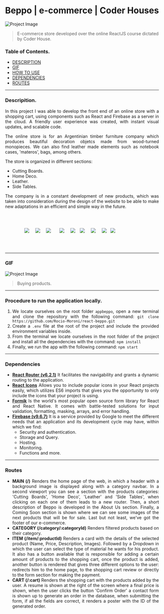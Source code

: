 # Beppo | e-commerce | Coder Houses

![Project Image](https://res.cloudinary.com/dfprmjlir/image/upload/c_scale,w_1000/v1648317470/BEPPO/Captura_de_Pantalla_2022-03-26_a_la_s_14.50.51_v6wosv.png) <br />
> E-commerce store developed over the online ReactJS course dictated by Coder House.

### Table of Contents.

- [DESCRIPTION](#description) <br />
- [GIF](#gif) <br />
- [HOW TO USE](#procedure) <br />
- [DEPENDENCIES](#dependencies) <br />
- [ROUTES](#routes) <br />

---

### Descripition.
<div style="text-align: justify">
In this project I was able to develop the front end of an online store with a shopping cart, using components such as React and Firebase as a server in the cloud. A friendly user experience was created, with instant visual updates, and scalable code. <br />

The online store is for an Argentinian timber furniture company which produces beautiful decoration objetcs made from wood-turned monopieces. We can also find leather made elements such as notebook cases, 'materos', bags, among others.

The store is organized in different sections:
- Cutting Boards.
- Home Deco.
- Leather.
- Side Tables.

The company is in a constant development of new products, which was taken into consideration during the design of the website to be able to make new adaptations in an efficient and simple way in the future.
</div>
<br />
<br />

<div>

&nbsp; &nbsp; &nbsp; &nbsp; &nbsp; &nbsp; &nbsp; &nbsp;
<img src="https://res.cloudinary.com/dfprmjlir/image/upload/c_scale,w_60/v1648323615/BEPPO/ICONS/react_ttll2b.png"/> &nbsp; &nbsp;
<img src="https://res.cloudinary.com/dfprmjlir/image/upload/c_scale,w_60/v1648339044/BEPPO/ICONS/git-2_rj7qad.png"/> &nbsp; &nbsp;
<img src="https://res.cloudinary.com/dfprmjlir/image/upload/c_scale,w_60/v1648323615/BEPPO/ICONS/vscode_gxqfeg.png"/> &nbsp; &nbsp; &nbsp;
<img src="https://res.cloudinary.com/dfprmjlir/image/upload/c_scale,w_60/v1648338909/BEPPO/ICONS/npm-3_zuxujk.png" /> &nbsp; &nbsp;
<img src="https://res.cloudinary.com/dfprmjlir/image/upload/c_scale,w_60/v1648444310/BEPPO/ICONS/formik.256x256_at1hwy.png" />&nbsp; &nbsp;
<img src="https://res.cloudinary.com/dfprmjlir/image/upload/c_scale,w_60/v1648323614/BEPPO/ICONS/firebase_ykuull.png" /> &nbsp; &nbsp;
<img src="https://res.cloudinary.com/dfprmjlir/image/upload/c_scale,w_60/v1648338765/BEPPO/ICONS/github-2_lmx8uu.png" /> &nbsp; &nbsp;
<img src="https://res.cloudinary.com/dfprmjlir/image/upload/c_scale,w_60/v1648338221/BEPPO/ICONS/css3-2_a6yzw9.png" /> &nbsp;
<img src="https://res.cloudinary.com/dfprmjlir/image/upload/c_scale,w_60/v1648338308/BEPPO/ICONS/javascript_birp8o.png" /> &nbsp; &nbsp;

</div>

<br />
<br />

---

### GIF
![Project Image](https://res.cloudinary.com/dfprmjlir/image/upload/c_scale,w_100/v1648589136/BEPPO/ICONS/Grabaci%C3%B3n_de_pantalla_2022-03-29_a_la_s__17_17_45_AdobeCreativeCloudExpress-2_h1yhne.gif) <br />
> Buying products.

---

### Procedure to run the application locally.
<div style="text-align: justify">

1. We locate ourselves on the root folder `appbeppo`, open a new terminal and clone the repository with the following command:
`git clone https://github.com/Rocio-Moroni/react-beppo.git`
2. Create a `.env` file at the root of the project and include the provided environment variables inside.
3. From the terminal we locate ourselves in the root folder of the project and install all the dependencies with the command:
`npm install`
4. Finally, we run the app with the following command:
`npm start`

</div>


---

### Dependencies
<div style="text-align: justify">

- **[React Router (v6.2.1)](https://reactrouter.com/docs/en/v6)** It facilitates the navigability and grants a dynamic routing to the application.
- **[React Icons](https://react-icons.github.io/react-icons/)** Allows you to include popular icons in your React projects easily, which utilizes ES6 imports that gives you the opportunity to only include the icons that your project is using.
- **[Formik](https://formik.org)** Is the world's most popular open source form library for React and React Native. It comes with battle-tested solutions for input validation, formatting, masking, arrays, and error handling.
- **[Firebase (v9.6.7)](https://firebase.google.com)** It is a service provided by Google to meet the different needs that an application and its development cycle may have, within which we find:
    - Security and authentication.
    - Storage and Query.
    - Hosting.
    - Monitoring.
    - Functions and more.

<div>

---

### Routes

<div style="text-align: justify">

- **MAIN (/)** Renders the home page of the web, in which a header with a background image is displayed along with a category navbar.
In a second viewport you can see a section with the products categories: 'Cutting Boards', 'Home Deco', 'Leather' and 'Side Tables', when clicking on each one of them leads to a new router. Then, a short description of Beppo is developed in the About Us section. Finally, a Coming Soon section is shown where we can see some images of the next products that will be for sale. Last but not least, we've got the footer of our e-commerce.
- **CATEGORY (/category/:categoryId)** Renders filtered products based on their category.
- **ITEM (/item/:productId)** Renders a card with the details of the selected product (Name, Price, Description, Images). Followed by a Dropdown in which the user can select the type of material he wants for his product. It also has a button available that is responsible for adding a certain amount of products to the shopping cart, once the product is added, another button is rendered that gives three different options to the user: redirects him to the home page, to the shopping cart review or directly to the form section for making the payment.
- **CART (/:cart)** Renders the shopping cart with the products added by the user. A resume is shown at the right of the screen where a final price is shown, when the user clicks the button 'Confirm Order' a contact form is shown up to generate an order in the database, when submitting the form, if all the fields are correct, it renders a poster with the ID of the generated order.

</div>